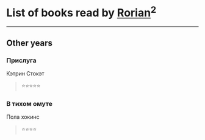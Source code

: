 # List of books read by [Rorian](https://plus.google.com/113014998782270174609)<sup>2</sup>
---

## Other years

### Прислуга
Кэтрин Стокэт
> ⭐⭐⭐⭐⭐


### В тихом омуте
Пола хокинс
> ⭐⭐⭐⭐



